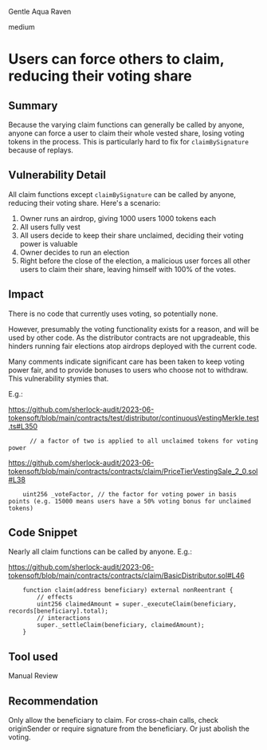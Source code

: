 Gentle Aqua Raven

medium

# Users can force others to claim, reducing their voting share

## Summary

Because the varying claim functions can generally be called by anyone, anyone can force a user to claim their whole vested share, losing voting tokens in the process. This is particularly hard to fix for `claimBySignature`  because of replays.

## Vulnerability Detail

All claim functions except `claimBySignature` can be called by anyone, reducing their voting share. Here's a scenario:

1. Owner runs an airdrop, giving 1000 users 1000 tokens each
2. All users fully vest
3. All users decide to keep their share unclaimed, deciding their voting power is valuable
4. Owner decides to run an election
5. Right before the close of the election, a malicious user forces all other users to claim their share, leaving himself with 100% of the votes.

## Impact

There is no code that currently uses voting, so potentially none.

However, presumably the voting functionality exists for a reason, and will be used by other code. As the distributor contracts are not upgradeable, this hinders running fair elections atop airdrops deployed with the current code.

Many comments indicate significant care has been taken to keep voting power fair, and to provide bonuses to users who choose not to withdraw.  This vulnerability stymies that.

E.g.:

https://github.com/sherlock-audit/2023-06-tokensoft/blob/main/contracts/test/distributor/continuousVestingMerkle.test.ts#L350

```solidity
      // a factor of two is applied to all unclaimed tokens for voting power
```

https://github.com/sherlock-audit/2023-06-tokensoft/blob/main/contracts/contracts/claim/PriceTierVestingSale_2_0.sol#L38

```solidity
    uint256 _voteFactor, // the factor for voting power in basis points (e.g. 15000 means users have a 50% voting bonus for unclaimed tokens)
```


## Code Snippet

Nearly all claim functions can be called by anyone. E.g.:

https://github.com/sherlock-audit/2023-06-tokensoft/blob/main/contracts/contracts/claim/BasicDistributor.sol#L46

```solidity
	function claim(address beneficiary) external nonReentrant {
		// effects
		uint256 claimedAmount = super._executeClaim(beneficiary, records[beneficiary].total);
		// interactions
		super._settleClaim(beneficiary, claimedAmount);
	}
```

## Tool used

Manual Review

## Recommendation

Only allow the beneficiary to claim. For cross-chain calls, check originSender or require signature from the beneficiary. Or just abolish the voting.